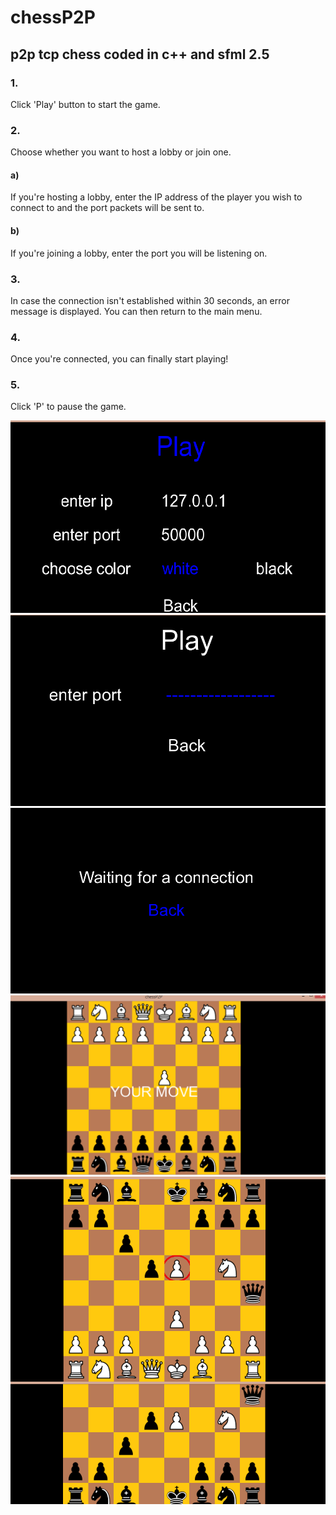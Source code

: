 # chessP2P

## p2p tcp chess coded in c++ and sfml 2.5


### 1. 
Click 'Play' button to start the game.
### 2.
Choose whether you want to host a lobby or join one.
#### a) 
If you're hosting a lobby, enter the IP address of the player you wish to connect to and the port packets will be sent to.
#### b) 
If you're joining a lobby, enter the port you will be listening on.
### 3. 
In case the connection isn't established within 30 seconds, an error message is displayed. You can then return to the main menu.
### 4. 
Once you're connected, you can finally start playing!
### 5. 
Click 'P' to pause the game.

![alt text](https://github.com/lukaszWroc/chessP2P/blob/master/chessP2P/data/pic1.png)
![alt text](https://github.com/lukaszWroc/chessP2P/blob/master/chessP2P/data/pic2.png)
![alt text](https://github.com/lukaszWroc/chessP2P/blob/master/chessP2P/data/pic3.png)
![alt text](https://github.com/lukaszWroc/chessP2P/blob/master/chessP2P/data/pic4.png)
![alt text](https://github.com/lukaszWroc/chessP2P/blob/master/chessP2P/data/pic5.png)




